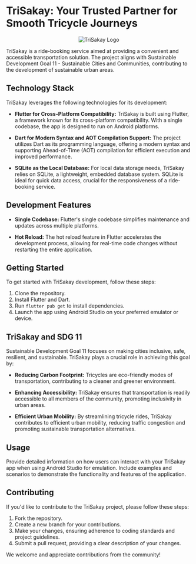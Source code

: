 # TriSakay: Your Trusted Partner for Smooth Tricycle Journeys

<div align="center">
  <img src="https://github.com/mikaebora/TriSakay/assets/129576196/f6efbab9-ed9e-4121-a627-826a172872ac" alt="TriSakay Logo">
</div>

TriSakay is a ride-booking service aimed at providing a convenient and accessible transportation solution. The project aligns with Sustainable Development Goal 11 - Sustainable Cities and Communities, contributing to the development of sustainable urban areas.

## Technology Stack

TriSakay leverages the following technologies for its development:

- **Flutter for Cross-Platform Compatibility:** TriSakay is built using Flutter, a framework known for its cross-platform compatibility. With a single codebase, the app is designed to run on Android platforms.

- **Dart for Modern Syntax and AOT Compilation Support:** The project utilizes Dart as its programming language, offering a modern syntax and supporting Ahead-of-Time (AOT) compilation for efficient execution and improved performance.

- **SQLite as the Local Database:** For local data storage needs, TriSakay relies on SQLite, a lightweight, embedded database system. SQLite is ideal for quick data access, crucial for the responsiveness of a ride-booking service.

## Development Features

- **Single Codebase:** Flutter's single codebase simplifies maintenance and updates across multiple platforms.

- **Hot Reload:** The hot reload feature in Flutter accelerates the development process, allowing for real-time code changes without restarting the entire application.

## Getting Started

To get started with TriSakay development, follow these steps:

1. Clone the repository.
2. Install Flutter and Dart.
3. Run `flutter pub get` to install dependencies.
4. Launch the app using Android Studio on your preferred emulator or device.

## TriSakay and SDG 11

Sustainable Development Goal 11 focuses on making cities inclusive, safe, resilient, and sustainable. TriSakay plays a crucial role in achieving this goal by:

- **Reducing Carbon Footprint:** Tricycles are eco-friendly modes of transportation, contributing to a cleaner and greener environment.

- **Enhancing Accessibility:** TriSakay ensures that transportation is readily accessible to all members of the community, promoting inclusivity in urban areas.

- **Efficient Urban Mobility:** By streamlining tricycle rides, TriSakay contributes to efficient urban mobility, reducing traffic congestion and promoting sustainable transportation alternatives.

## Usage

Provide detailed information on how users can interact with your TriSakay app when using Android Studio for emulation. Include examples and scenarios to demonstrate the functionality and features of the application.

## Contributing

If you'd like to contribute to the TriSakay project, please follow these steps:

1. Fork the repository.
2. Create a new branch for your contributions.
3. Make your changes, ensuring adherence to coding standards and project guidelines.
4. Submit a pull request, providing a clear description of your changes.

We welcome and appreciate contributions from the community!
